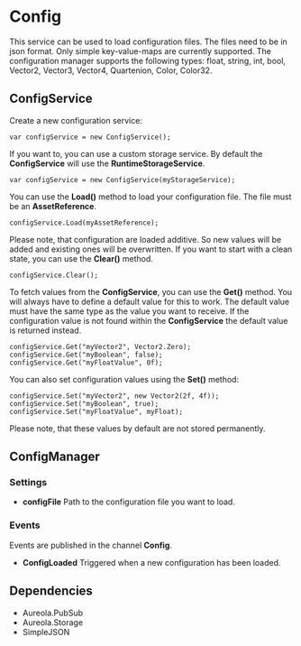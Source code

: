 # Config

This service can be used to load configuration files. The files need to be in json format. Only simple key-value-maps are currently supported. The configuration manager supports the following types: float, string, int, bool, Vector2, Vector3, Vector4, Quartenion, Color, Color32.

## ConfigService

Create a new configuration service:

```
var configService = new ConfigService();
```

If you want to, you can use a custom storage service. By default the **ConfigService** will use the **RuntimeStorageService**.

```
var configService = new ConfigService(myStorageService);
```

You can use the **Load()** method to load your configuration file. The file must be an **AssetReference**.

```
configService.Load(myAssetReference);
```

Please note, that configuration are loaded additive. So new values will be added and existing ones will be overwritten. If you want to start with a clean state, you can use the **Clear()** method.

```
configService.Clear();
```

To fetch values from the **ConfigService**, you can use the **Get()** method. You will always have to define a default value for this to work. The default value must have the same type as the value you want to receive. If the configuration value is not found within the **ConfigService** the default value is returned instead.

```
configService.Get("myVector2", Vector2.Zero);
configService.Get("myBoolean", false);
configService.Get("myFloatValue", 0f);
```

You can also set configuration values using the **Set()** method:

```
configService.Set("myVector2", new Vector2(2f, 4f));
configService.Set("myBoolean", true);
configService.Set("myFloatValue", myFloat);
```

Please note, that these values by default are not stored permanently.

## ConfigManager

### Settings

- **configFile** Path to the configuration file you want to load.

### Events

Events are published in the channel **Config**.

- **ConfigLoaded** Triggered when a new configuration has been loaded.

## Dependencies

- Aureola.PubSub
- Aureola.Storage
- SimpleJSON
